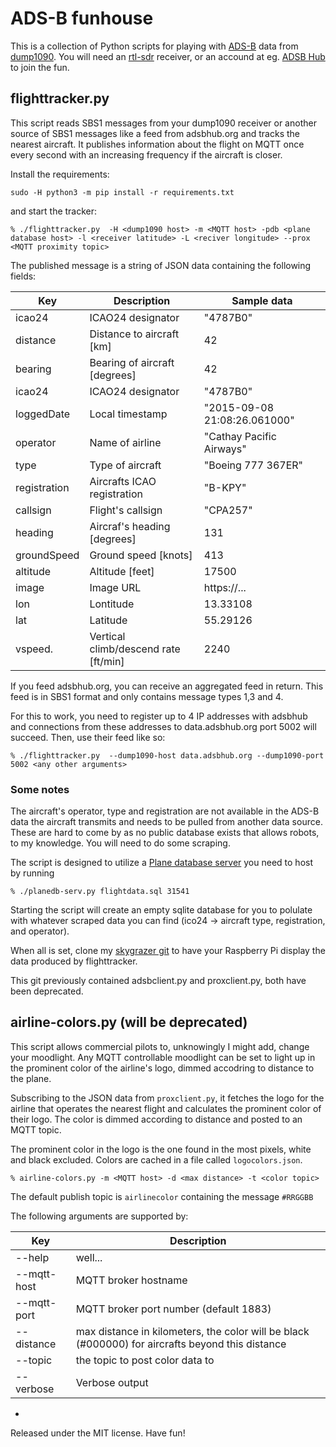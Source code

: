 **ADS-B funhouse**
==========

This is a collection of Python scripts for playing with [ADS-B](https://en.wikipedia.org/wiki/Automatic_dependent_surveillance-broadcast) data from [dump1090](https://github.com/antirez/dump1090). You will need an [rtl-sdr](http://sdr.osmocom.org/trac/wiki/rtl-sdr) receiver, or an accound at eg. [ADSB Hub](https://www.adsbhub.org) to join the fun.

## flighttracker.py

This script reads SBS1 messages from your dump1090 receiver or another source of SBS1 messages like a feed from adsbhub.org and tracks the nearest aircraft. It publishes information about the flight on MQTT once every second with an increasing frequency if the aircraft is closer.

Install the requirements:

`sudo -H python3 -m pip install -r requirements.txt`

and start the tracker:

`% ./flighttracker.py  -H <dump1090 host> -m <MQTT host> -pdb <plane database host> -l <receiver latitude> -L <reciver longitude> --prox <MQTT proximity topic>`

The published message is a string of JSON data containing the following fields:

| Key          |  Description                              | Sample data                   |
| ------------ | ----------------------------------------- | ----------------------------- |
| icao24       | ICAO24 designator                         | "4787B0"
| distance     | Distance to aircraft [km]                 | 42
| bearing      | Bearing of aircraft [degrees]             | 42
| icao24       | ICAO24 designator                         | "4787B0"
| loggedDate   | Local timestamp                           | "2015-09-08 21:08:26.061000" 
| operator     | Name of airline                           | "Cathay Pacific Airways"
| type         | Type of aircraft                          | "Boeing 777 367ER"
| registration | Aircrafts ICAO registration               | "B-KPY"
| callsign     | Flight's callsign                         | "CPA257"
| heading      | Aircraf's heading [degrees]               | 131 
| groundSpeed  | Ground speed [knots]                      | 413 
| altitude     | Altitude [feet]                           | 17500 
| image        | Image URL                                 | https://...
| lon          | Lontitude                                 | 13.33108 
| lat          | Latitude                                  | 55.29126
| vspeed.      | Vertical climb/descend rate [ft/min]      | 2240

If you feed adsbhub.org, you can receive an aggregated feed in return. This feed is in SBS1 format and only contains message types 1,3 and 4.

For this to work, you need to register up to 4 IP addresses with adsbhub and connections from these addresses to data.adsbhub.org port 5002 will succeed. Then, use their feed like so:

`% ./flighttracker.py  --dump1090-host data.adsbhub.org --dump1090-port 5002 <any other arguments>`


### Some notes

The aircraft's operator, type and registration are not available in the ADS-B data the aircraft transmits and needs to be pulled from another data source. These are hard to come by as no public database exists that allows robots, to my knowledge. You will need to do some scraping.

The script is designed to utilize a [Plane database server](https://github.com/kanflo/planedb) you need to host by running

`% ./planedb-serv.py flightdata.sql 31541`

Starting the script will create an empty sqlite database for you to polulate with whatever scraped data you can find (ico24 -> aircraft type, registration, and operator).

When all is set, clone my [skygrazer git](https://github.com/kanflo/adsb-skygrazer) to have your Raspberry Pi display the data produced by flighttracker.

This git previously contained adsbclient.py and proxclient.py, both have been deprecated.


## airline-colors.py (will be deprecated)

This script allows commercial pilots to, unknowingly I might add, change your moodlight. Any MQTT controllable moodlight can be set to light up in the prominent color of the airline's logo, dimmed accodring to distance to the plane.

Subscribing to the JSON data from `proxclient.py`, it fetches the logo for the airline that operates the nearest flight and calculates the prominent color of their logo. The color is dimmed according to distance and posted to an MQTT topic.

The prominent color in the logo is the one found in the most pixels, white and black excluded. Colors are cached in a file called `logocolors.json`.

`% airline-colors.py -m <MQTT host> -d <max distance> -t <color topic>`

The default publish topic is `airlinecolor` containing the message `#RRGGBB`

The following arguments are supported by:

| Key         | Description                                                       |
| ------------| ---------------------------------------------------- |
| --help      | well...
| --mqtt-host | MQTT broker hostname
| --mqtt-port | MQTT broker port number (default 1883)
| --distance  | max distance in kilometers, the color will be black (#000000) for aircrafts beyond this distance
| --topic     | the topic to post color data to
| --verbose   | Verbose output

-
Released under the MIT license. Have fun!
